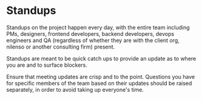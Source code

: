 # Standups

Standups on the project happen every day, with the entire team including PMs, designers, frontend developers, backend developers, devops engineers and QA (regardless of whether they are with the client org, nilenso or another consulting firm) present. 

Standups are meant to be quick catch ups to provide an update as to where you are and to surface blockers.

Ensure that meeting updates are crisp and to the point. Questions you have for specific members of the team based on their updates should be raised separately, in order to avoid taking up everyone's time.
